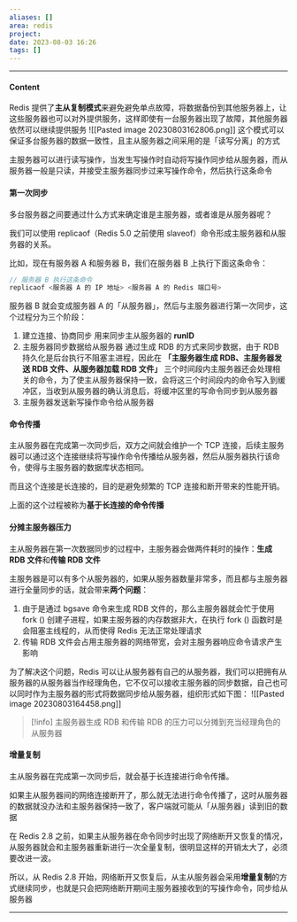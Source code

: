 ```yaml
---
aliases: []
area: redis
project: 
date: 2023-08-03 16:26
tags: []
---
```

---
#### Content
Redis 提供了**主从复制模式**来避免避免单点故障，将数据备份到其他服务器上，让这些服务器也可以对外提供服务，这样即使有一台服务器出现了故障，其他服务器依然可以继续提供服务
![[Pasted image 20230803162806.png]]
这个模式可以保证多台服务器的数据一致性，且主从服务器之间采用的是「读写分离」的方式

主服务器可以进行读写操作，当发生写操作时自动将写操作同步给从服务器，而从服务器一般是只读，并接受主服务器同步过来写操作命令，然后执行这条命令

#### 第一次同步
多台服务器之间要通过什么方式来确定谁是主服务器，或者谁是从服务器呢？

我们可以使用 replicaof（Redis 5.0 之前使用 slaveof）命令形成主服务器和从服务器的关系。

比如，现在有服务器 A 和服务器 B，我们在服务器 B 上执行下面这条命令：
```cpp
// 服务器 B 执行这条命令
replicaof <服务器 A 的 IP 地址> <服务器 A 的 Redis 端口号>
```

服务器 B 就会变成服务器 A 的「从服务器」，然后与主服务器进行第一次同步，这个过程分为三个阶段：
1. 建立连接、协商同步
    用来同步主从服务器的 **runID**
1. 主服务器同步数据给从服务器
    通过生成 RDB 的方式来同步数据，由于 RDB 持久化是后台执行不阻塞主进程，因此在 **「主服务器生成 RDB、主服务器发送 RDB 文件、从服务器加载 RDB 文件」** 三个时间段内主服务器还会处理相关的命令，为了使主从服务器保持一致，会将这三个时间段内的命令写入到缓冲区，当收到从服务器的确认消息后，将缓冲区里的写命令同步到从服务器
1. 主服务器发送新写操作命令给从服务器

#### 命令传播
主从服务器在完成第一次同步后，双方之间就会维护一个 TCP 连接，后续主服务器可以通过这个连接继续将写操作命令传播给从服务器，然后从服务器执行该命令，使得与主服务器的数据库状态相同。

而且这个连接是长连接的，目的是避免频繁的 TCP 连接和断开带来的性能开销。

上面的这个过程被称为**基于长连接的命令传播**

#### 分摊主服务器压力
主从服务器在第一次数据同步的过程中，主服务器会做两件耗时的操作：**生成 RDB 文件**和**传输 RDB 文件**

主服务器是可以有多个从服务器的，如果从服务器数量非常多，而且都与主服务器进行全量同步的话，就会带来**两个问题**：
1. 由于是通过 bgsave 命令来生成 RDB 文件的，那么主服务器就会忙于使用 fork () 创建子进程，如果主服务器的内存数据非大，在执行 fork () 函数时是会阻塞主线程的，从而使得 Redis 无法正常处理请求
1. 传输 RDB 文件会占用主服务器的网络带宽，会对主服务器响应命令请求产生影响

为了解决这个问题，Redis 可以让从服务器有自己的从服务器，我们可以把拥有从服务器的从服务器当作经理角色，它不仅可以接收主服务器的同步数据，自己也可以同时作为主服务器的形式将数据同步给从服务器，组织形式如下图：
![[Pasted image 20230803164458.png]]

> [!info] 主服务器生成 RDB 和传输 RDB 的压力可以分摊到充当经理角色的从服务器

#### 增量复制
主从服务器在完成第一次同步后，就会基于长连接进行命令传播。

如果主从服务器间的网络连接断开了，那么就无法进行命令传播了，这时从服务器的数据就没办法和主服务器保持一致了，客户端就可能从「从服务器」读到旧的数据

在 Redis 2.8 之前，如果主从服务器在命令同步时出现了网络断开又恢复的情况，从服务器就会和主服务器重新进行一次全量复制，很明显这样的开销太大了，必须要改进一波。

所以，从 Redis 2.8 开始，网络断开又恢复后，从主从服务器会采用**增量复制**的方式继续同步，也就是只会把网络断开期间主服务器接收到的写操作命令，同步给从服务器

---
